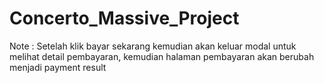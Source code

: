<h1>Concerto_Massive_Project</h1>
<p>Note : Setelah klik bayar sekarang kemudian akan keluar modal untuk melihat 
detail pembayaran, kemudian halaman pembayaran akan berubah menjadi payment result
</p>
